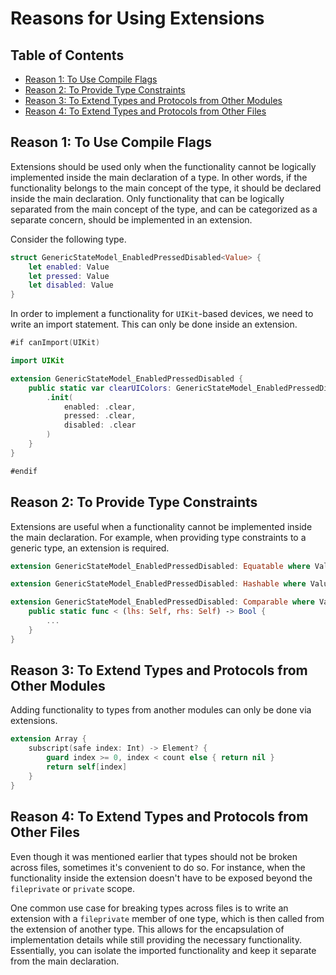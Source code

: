 # Reasons for Using Extensions

## Table of Contents

- [Reason 1: To Use Compile Flags](#reason-1-to-use-compile-flags)
- [Reason 2: To Provide Type Constraints](#reason-2-to-provide-type-constraints)
- [Reason 3: To Extend Types and Protocols from Other Modules](#reason-3-to-extend-types-and-protocols-from-other-modules)
- [Reason 4: To Extend Types and Protocols from Other Files](#reason-4-to-extend-types-and-protocols-from-other-files)

## Reason 1: To Use Compile Flags

Extensions should be used only when the functionality cannot be logically implemented inside the main declaration of a type. In other words, if the functionality belongs to the main concept of the type, it should be declared inside the main declaration. Only functionality that can be logically separated from the main concept of the type, and can be categorized as a separate concern, should be implemented in an extension.

Consider the following type.

```swift
struct GenericStateModel_EnabledPressedDisabled<Value> {
    let enabled: Value
    let pressed: Value
    let disabled: Value
}
```

In order to implement a functionality for `UIKit`-based devices, we need to write an import statement. This can only be done inside an extension.

```swift
#if canImport(UIKit)

import UIKit

extension GenericStateModel_EnabledPressedDisabled {
    public static var clearUIColors: GenericStateModel_EnabledPressedDisabled<UIColor> {
        .init(
            enabled: .clear,
            pressed: .clear,
            disabled: .clear
        )
    }
}

#endif
```

## Reason 2: To Provide Type Constraints

Extensions are useful when a functionality cannot be implemented inside the main declaration. For example, when providing type constraints to a generic type, an extension is required.

```swift
extension GenericStateModel_EnabledPressedDisabled: Equatable where Value: Equatable {}

extension GenericStateModel_EnabledPressedDisabled: Hashable where Value: Hashable {}

extension GenericStateModel_EnabledPressedDisabled: Comparable where Value: Comparable {
    public static func < (lhs: Self, rhs: Self) -> Bool {
        ...
    }
}
```

## Reason 3: To Extend Types and Protocols from Other Modules

Adding functionality to types from another modules can only be done via extensions.

```swift
extension Array {
    subscript(safe index: Int) -> Element? {
        guard index >= 0, index < count else { return nil }
        return self[index]
    }
}

```

## Reason 4: To Extend Types and Protocols from Other Files

Even though it was mentioned earlier that types should not be broken across files, sometimes it's convenient to do so. For instance, when the functionality inside the extension doesn't have to be exposed beyond the `fileprivate` or `private` scope.

One common use case for breaking types across files is to write an extension with a `fileprivate` member of one type, which is then called from the extension of another type. This allows for the encapsulation of implementation details while still providing the necessary functionality. Essentially, you can isolate the imported functionality and keep it separate from the main declaration.
